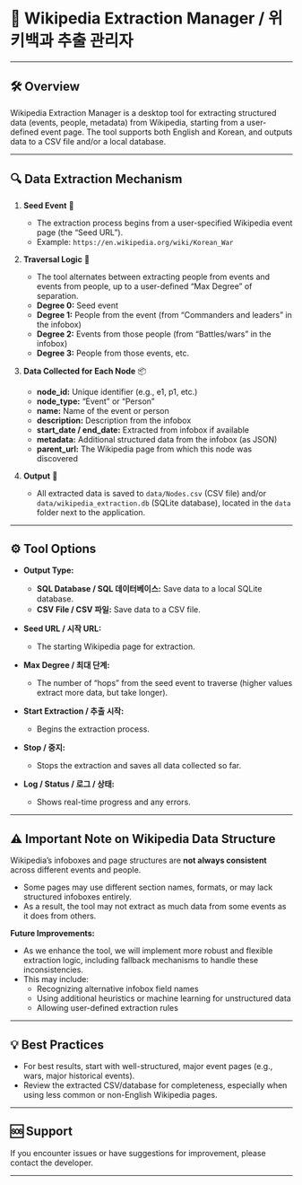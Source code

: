 # 📖 Wikipedia Extraction Manager / 위키백과 추출 관리자

---

## 🛠️ Overview

Wikipedia Extraction Manager is a desktop tool for extracting structured data (events, people, metadata) from Wikipedia, starting from a user-defined event page. The tool supports both English and Korean, and outputs data to a CSV file and/or a local database.

---

## 🔍 Data Extraction Mechanism

1. **Seed Event** 🌱
   - The extraction process begins from a user-specified Wikipedia event page (the “Seed URL”).
   - Example: `https://en.wikipedia.org/wiki/Korean_War`

2. **Traversal Logic** 🔗
   - The tool alternates between extracting people from events and events from people, up to a user-defined “Max Degree” of separation.
   - **Degree 0:** Seed event  
   - **Degree 1:** People from the event (from “Commanders and leaders” in the infobox)  
   - **Degree 2:** Events from those people (from “Battles/wars” in the infobox)  
   - **Degree 3:** People from those events, etc.

3. **Data Collected for Each Node** 📦
   - **node_id:** Unique identifier (e.g., e1, p1, etc.)
   - **node_type:** “Event” or “Person”
   - **name:** Name of the event or person
   - **description:** Description from the infobox
   - **start_date / end_date:** Extracted from infobox if available
   - **metadata:** Additional structured data from the infobox (as JSON)
   - **parent_url:** The Wikipedia page from which this node was discovered

4. **Output** 💾
   - All extracted data is saved to `data/Nodes.csv` (CSV file) and/or `data/wikipedia_extraction.db` (SQLite database), located in the `data` folder next to the application.

---

## ⚙️ Tool Options

- **Output Type:**
  - **SQL Database / SQL 데이터베이스:** Save data to a local SQLite database.
  - **CSV File / CSV 파일:** Save data to a CSV file.

- **Seed URL / 시작 URL:**
  - The starting Wikipedia page for extraction.

- **Max Degree / 최대 단계:**
  - The number of “hops” from the seed event to traverse (higher values extract more data, but take longer).

- **Start Extraction / 추출 시작:**
  - Begins the extraction process.

- **Stop / 중지:**
  - Stops the extraction and saves all data collected so far.

- **Log / Status / 로그 / 상태:**
  - Shows real-time progress and any errors.

---

## ⚠️ Important Note on Wikipedia Data Structure

Wikipedia’s infoboxes and page structures are **not always consistent** across different events and people.  
- Some pages may use different section names, formats, or may lack structured infoboxes entirely.
- As a result, the tool may not extract as much data from some events as it does from others.

**Future Improvements:**
- As we enhance the tool, we will implement more robust and flexible extraction logic, including fallback mechanisms to handle these inconsistencies.
- This may include:
  - Recognizing alternative infobox field names
  - Using additional heuristics or machine learning for unstructured data
  - Allowing user-defined extraction rules

---

## 💡 Best Practices

- For best results, start with well-structured, major event pages (e.g., wars, major historical events).
- Review the extracted CSV/database for completeness, especially when using less common or non-English Wikipedia pages.

---

## 🆘 Support

If you encounter issues or have suggestions for improvement, please contact the developer.

--- 